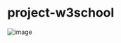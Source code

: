# project-w3school

![image](https://github.com/hel-samet/project-w3school/assets/113760359/535b561a-b924-4b38-8afd-e2517792f536)
